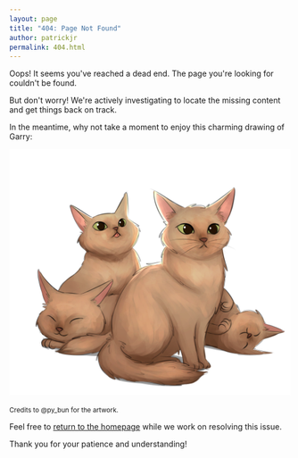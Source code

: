 ```yaml
---
layout: page
title: "404: Page Not Found"
author: patrickjr
permalink: 404.html
---
```


Oops! It seems you've reached a dead end. The page you're looking for couldn't be found.

But don't worry! We're actively investigating to locate the missing content and get things back on track.

In the meantime, why not take a moment to enjoy this charming drawing of Garry:

<img src='/assets/img/LilFella.png' class="error-image">

<small>Credits to @py_bun for the artwork.</small>

Feel free to [return to the homepage](/) while we work on resolving this issue.

Thank you for your patience and understanding!
